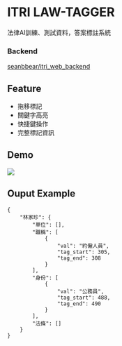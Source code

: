 # ITRI LAW-TAGGER
法律AI訓練、測試資料，答案標註系統
### Backend
[seanbbear/itri_web_backend](https://github.com/seanbbear/itri_web_backend)
## Feature
- 拖移標記
- 關鍵字高亮
- 快捷鍵操作
- 完整標記資訊

## Demo
![](https://raw.githubusercontent.com/p208p2002/itri-law-tagger/master/demo.gif)
## Ouput Example
```
{
    "林家珍": {
        "單位": [],
        "職稱": [
            {
                "val": "約僱人員",
                "tag_start": 305,
                "tag_end": 308
            }
        ],
        "身份": [
            {
                "val": "公務員",
                "tag_start": 488,
                "tag_end": 490
            }
        ],
        "法條": []
    }
}
```
